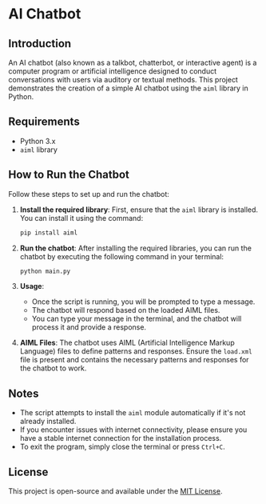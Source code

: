 # AI Chatbot

## Introduction
An AI chatbot (also known as a talkbot, chatterbot, or interactive agent) is a computer program or artificial intelligence designed to conduct conversations with users via auditory or textual methods. This project demonstrates the creation of a simple AI chatbot using the `aiml` library in Python.

## Requirements
- Python 3.x
- `aiml` library

## How to Run the Chatbot
Follow these steps to set up and run the chatbot:

1. **Install the required library**:
   First, ensure that the `aiml` library is installed. You can install it using the command:

   ```bash
   pip install aiml
   ```

2. **Run the chatbot**:
   After installing the required libraries, you can run the chatbot by executing the following command in your terminal:

   ```bash
   python main.py
   ```

3. **Usage**:
   - Once the script is running, you will be prompted to type a message.
   - The chatbot will respond based on the loaded AIML files.
   - You can type your message in the terminal, and the chatbot will process it and provide a response.

4. **AIML Files**:
   The chatbot uses AIML (Artificial Intelligence Markup Language) files to define patterns and responses. Ensure the `load.xml` file is present and contains the necessary patterns and responses for the chatbot to work.

## Notes
- The script attempts to install the `aiml` module automatically if it's not already installed.
- If you encounter issues with internet connectivity, please ensure you have a stable internet connection for the installation process.
- To exit the program, simply close the terminal or press `Ctrl+C`.

## License
This project is open-source and available under the [MIT License](https://opensource.org/licenses/MIT).





